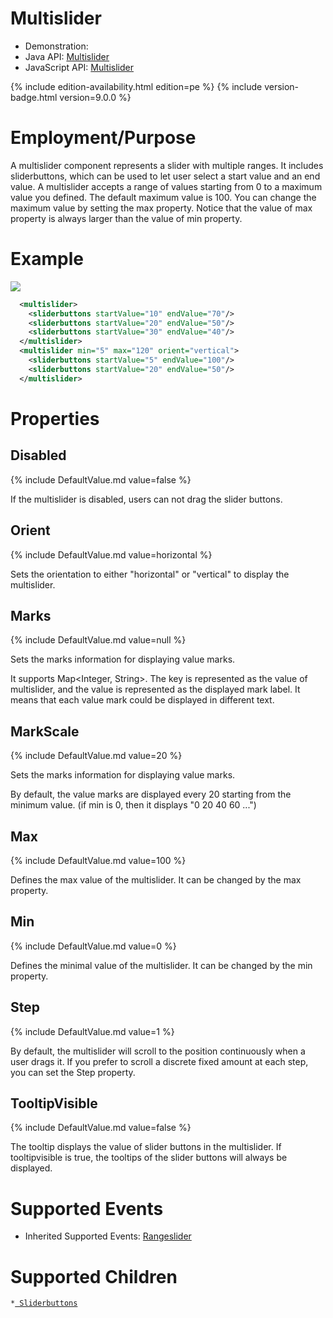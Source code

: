 

# Multislider

- Demonstration:
- Java API:
  [Multislider](http://www.zkoss.org/javadoc/latest/zk/org/zkoss/zkmax/zul/Multislider.html)
- JavaScript API:
  [Multislider](http://www.zkoss.org/javadoc/latest/jsdoc/zkmax/slider/Multislider.html)

{% include edition-availability.html edition=pe %} {% include version-badge.html version=9.0.0 %}

# Employment/Purpose

A multislider component represents a slider with multiple ranges. It
includes sliderbuttons, which can be used to let user select a start
value and an end value. A multislider accepts a range of values starting
from 0 to a maximum value you defined. The default maximum value is 100.
You can change the maximum value by setting the max property. Notice
that the value of max property is always larger than the value of min
property.

# Example

![](ZKComRef_Multislider.png)

``` xml
  <multislider>
    <sliderbuttons startValue="10" endValue="70"/>
    <sliderbuttons startValue="20" endValue="50"/>
    <sliderbuttons startValue="30" endValue="40"/>
  </multislider>
  <multislider min="5" max="120" orient="vertical">
    <sliderbuttons startValue="5" endValue="100"/>
    <sliderbuttons startValue="20" endValue="50"/>
  </multislider>
```

# Properties

## Disabled

{% include DefaultValue.md value=false %}

If the multislider is disabled, users can not drag the slider buttons.

## Orient

{% include DefaultValue.md value=horizontal %}

Sets the orientation to either "horizontal" or "vertical" to display the
multislider.

## Marks

{% include DefaultValue.md value=null %}

Sets the marks information for displaying value marks.

It supports Map\<Integer, String\>. The key is represented as the value
of multislider, and the value is represented as the displayed mark
label. It means that each value mark could be displayed in different
text.

## MarkScale

{% include DefaultValue.md value=20 %}

Sets the marks information for displaying value marks.

By default, the value marks are displayed every 20 starting from the
minimum value. (if min is 0, then it displays "0 20 40 60 ...")

## Max

{% include DefaultValue.md value=100 %}

Defines the max value of the multislider. It can be changed by the max
property.

## Min

{% include DefaultValue.md value=0 %}

Defines the minimal value of the multislider. It can be changed by the
min property.

## Step

{% include DefaultValue.md value=1 %}

By default, the multislider will scroll to the position continuously
when a user drags it. If you prefer to scroll a discrete fixed amount at
each step, you can set the Step property.

## TooltipVisible

{% include DefaultValue.md value=false %}

The tooltip displays the value of slider buttons in the multislider. If
tooltipvisible is true, the tooltips of the slider buttons will always
be displayed.

# Supported Events

- Inherited Supported Events: [
  Rangeslider](ZK_Component_Reference/Input/Rangeslider#Supported_Events)

# Supported Children

`*`[` Sliderbuttons`](ZK_Component_Reference/Input/Sliderbuttons)


